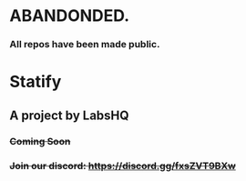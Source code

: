 # ABANDONDED.
### All repos have been made public. 

# Statify

## A project by LabsHQ

### ~~Coming Soon~~
### ~~Join our discord: https://discord.gg/fxsZVT9BXw~~

